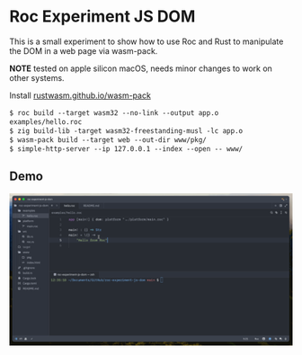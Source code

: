 # Roc Experiment JS DOM

This is a small experiment to show how to use Roc and Rust to manipulate the DOM in a web page via wasm-pack.

**NOTE** tested on apple silicon macOS, needs minor changes to work on other systems.

Install [rustwasm.github.io/wasm-pack](https://rustwasm.github.io/wasm-pack/installer/)

```
$ roc build --target wasm32 --no-link --output app.o examples/hello.roc
$ zig build-lib -target wasm32-freestanding-musl -lc app.o
$ wasm-pack build --target web --out-dir www/pkg/
$ simple-http-server --ip 127.0.0.1 --index --open -- www/
```

## Demo

![demo](/demo.gif)

